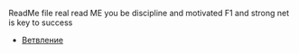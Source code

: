 ReadMe file
real read ME
you be discipline and motivated
F1 and strong net is key to success

- [Ветвление](./branch_help.md)
